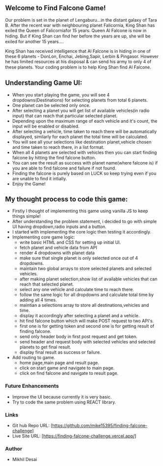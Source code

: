 ## Welcome to Find Falcone Game!
Our problem is set in the planet of Lengaburu…in the distant galaxy of Tara B. After the recent war with neighbouring planet Falicornia, King Shan has exiled the Queen of Falicorniafor 15 years.
Queen Al Falcone is now in hiding. But if King Shan can ﬁnd her before the years are up, she will be exiled for another 15 years….

King Shan has received intelligence that Al Falcone is in hiding in one of these 6 planets - DonLon, Enchai, Jebing,Sapir, Lerbin & Pingasor. However he has limited resources at his disposal & can send his army to only 4 of these planets.
Your coding problem is to help King Shan ﬁnd Al Falcone.


## Understanding Game UI:
 - When you start playing the game, you will see 4 dropdowns(Destinations) for selecting planets from total 6 planets.
 - One planet can be selected only once.
 - After selecting a planet you will get list of available vehicles(in radio input) that can reach that particular selected planet.
 - Depending upon the maximum range of each vehicle and it's count, the input will be enabled or disabled.
 - After selecting a vehicle, time taken to reach there will be automatically displayed, similarly for each planet the total time will be calculated.
 - You will see all your selections like destination planet,vehicle chosen and time taken to reach there, in a list format.
 - When all 4 planets are selected with vehicles then you can start finding falcone by hitting the find falcone button.
 - You can see the result as success with planet name(where falcone is) if you are able to find falcone and failure if not found.
 - Finding the falcone is purely based on LUCK so keep trying even if you are unable to find it intially.
 - Enjoy the Game!

## My thought process to code this game:

 - Firstly I thought of implementing this game using vanilla JS to keep things simple!
 - After understanding the problem statement, i decided to go with simple UI having dropdown,radio inputs and a button.
 - I started with implementing the core logic then testing it accordingly.
 - Implementing core game logic:
    - write basic HTML and CSS for setting up initial UI.
    - fetch planet and vehicle data from API
    - render 4 dropdowns with planet data
    - make sure that single planet is only selected once out of 4 dropdowns.
    - maintain two global arrays to store selected planets and selected vehicles.
    - after making planet selection,show list of available vehicles that can reach that selected planet.
    - select any one vehicle and calculate time to reach there.
    - follow the same logic for all dropdowns and calculate total time by adding all 4 times.
    - maintian a selections array to store all destinations,vehicles and time.
    - display it accordingly after selecting a planet and a vehicle.
    - hit find falcone button which will make POST request to two API's.
    - first one is for getting token and second one is for getting result of finding falcone.
    - send only header body in first post request and get token.
    - send header and request body with selected vehicles and selected planets to get final result.
    - display final result as success or failure.
- Add routing to game.
    - home page,main page and result page.
    - click on start game and navigate to main page.
    - click on find falcone and navigate to result page.

### Future Enhancements
- Improve the UI because currently it is very basic.
- Try to code the same problem using REACT library.


### Links

- Git hub Repo URL: [https://github.com/mike15395/finding-falcone-challenge]
- Live Site URL: [https://finding-falcone-challenge.vercel.app/]
 
### Author
- Mikhil Desai 
